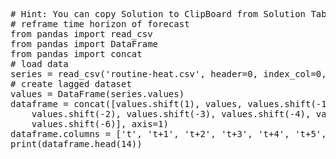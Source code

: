 <pre class="file" data-target="clipboard">
# Hint: You can copy Solution to ClipBoard from Solution Tab
# reframe time horizon of forecast
from pandas import read_csv
from pandas import DataFrame
from pandas import concat
# load data
series = read_csv('routine-heat.csv', header=0, index_col=0, parse_dates=True, squeeze=True)
# create lagged dataset
values = DataFrame(series.values)
dataframe = concat([values.shift(1), values, values.shift(-1),
	values.shift(-2), values.shift(-3), values.shift(-4), values.shift(-5),
	values.shift(-6)], axis=1)
dataframe.columns = ['t', 't+1', 't+2', 't+3', 't+4', 't+5', 't+6', 't+7']
print(dataframe.head(14))
</pre>


